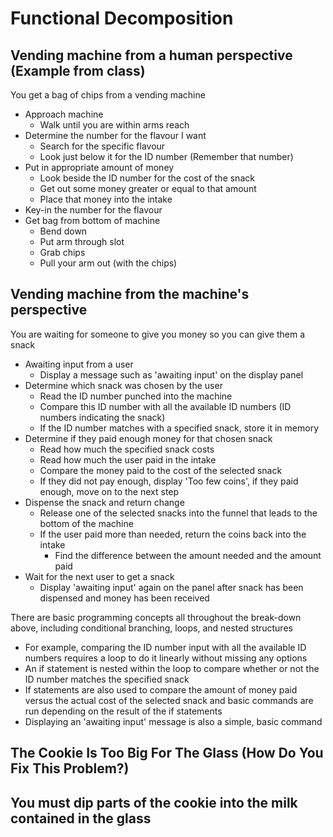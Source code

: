 # Functional Decomposition

## Vending machine from a human perspective (Example from class)

You get a bag of chips from a vending machine
- Approach machine
    - Walk until you are within arms reach
- Determine the number for the flavour I want
    - Search for the specific flavour
    - Look just below it for the ID number (Remember that number)
- Put in appropriate amount of money
    - Look beside the ID number for the cost of the snack
    - Get out some money greater or equal to that amount
    - Place that money into the intake
- Key-in the number for the flavour
- Get bag from bottom of machine
    - Bend down
    - Put arm through slot
    - Grab chips
    - Pull your arm out (with the chips)

## Vending machine from the machine's perspective 

You are waiting for someone to give you money so you can give them a snack
- Awaiting input from a user
    - Display a message such as 'awaiting input' on the display panel
- Determine which snack was chosen by the user
    - Read the ID number punched into the machine
    - Compare this ID number with all the available ID numbers (ID numbers indicating the snack)
    - If the ID number matches with a specified snack, store it in memory
- Determine if they paid enough money for that chosen snack
    - Read how much the specified snack costs
    - Read how much the user paid in the intake
    - Compare the money paid to the cost of the selected snack
    - If they did not pay enough, display 'Too few coins', if they paid enough, move on to the next step
- Dispense the snack and return change
    - Release one of the selected snacks into the funnel that leads to the bottom of the machine
    - If the user paid more than needed, return the coins back into the intake
        - Find the difference between the amount needed and the amount paid
- Wait for the next user to get a snack
    - Display 'awaiting input' again on the panel after snack has been dispensed and money has been received
    
There are basic programming concepts all throughout the break-down above, including conditional branching, loops, and nested structures
- For example, comparing the ID number input with all the available ID numbers requires a loop to do it linearly without missing any options
- An if statement is nested within the loop to compare whether or not the ID number matches the specified snack
- If statements are also used to compare the amount of money paid versus the actual cost of the selected snack and basic commands are run depending on the result of the if statements
- Displaying an 'awaiting input' message is also a simple, basic command
    
## The Cookie Is Too Big For The Glass (How Do You Fix This Problem?)

You must dip parts of the cookie into the milk contained in the glass
- 
